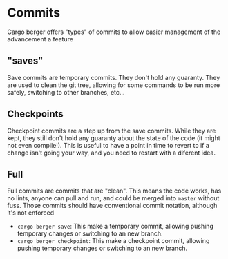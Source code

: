 # Commits

Cargo berger offers "types" of commits to allow easier management of the advancement a feature

## "saves"

Save commits are temporary commits. They don't hold any guaranty. They are used to clean the git tree, allowing for some commands to be run more safely, switching to other branches, etc...

## Checkpoints

Checkpoint commits are a step up from the save commits. While they are kept, they still don't hold any guaranty about the state of the code (it might not even compile!). This is useful to have a point in time to revert to if a change isn't going your way, and you need to restart with a diferent idea.

## Full

Full commits are commits that are "clean". This means the code works, has no lints, anyone can pull and run, and could be merged into `master` without fuss. 
Those commits should have conventional commit notation, although it's not enforced


- `cargo berger save`: This make a temporary commit, allowing pushing temporary changes or switching to an new branch.
- `cargo berger checkpoint`: This make a checkpoint commit, allowing pushing temporary changes or switching to an new branch.
